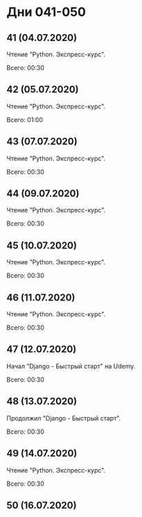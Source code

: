 # Дни 041-050

## 41 (04.07.2020)

Чтение "Python. Экспресс-курс".

Всего: 00:30

## 42 (05.07.2020)

Чтение "Python. Экспресс-курс".

Всего: 01:00

## 43 (07.07.2020)

Чтение "Python. Экспресс-курс".

Всего: 00:30

## 44 (09.07.2020)

Чтение "Python. Экспресс-курс".

Всего: 00:30

## 45 (10.07.2020)

Чтение "Python. Экспресс-курс".

Всего: 00:30

## 46 (11.07.2020)

Чтение "Python. Экспресс-курс".

Всего: 00:30

## 47 (12.07.2020)

Начал "Django - Быстрый старт" на Udemy.

Всего: 00:30

## 48 (13.07.2020)

Продолжил "Django - Быстрый старт".

Всего: 00:30

## 49 (14.07.2020)

Чтение "Python. Экспресс-курс".

Всего: 00:30

## 50 (16.07.2020)
